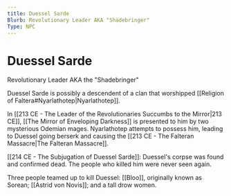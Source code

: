 ```yaml
---
title: Duessel Sarde
Blurb: Revolutionary Leader AKA "Shadebringer"
Type: NPC
---
```

# Duessel Sarde 
Revolutionary Leader AKA the "Shadebringer"

Duessel Sarde is possibly a descendent of a clan that worshipped [[Religion of Faltera#Nyarlathotep|Nyarlathotep]]. 

In [[213 CE - The Leader of the Revolutionaries Succumbs to the Mirror|213 CE]], [[The Mirror of Enveloping Darkness]] is presented to him by two mysterious Odemian mages. Nyarlathotep attempts to possess him, leading to Duessel going berserk and causing the [[213 CE - The Falteran Massacre|The Falteran Massacre]]. 

[[214 CE - The Subjugation of Duessel Sarde]]: Duessel's corpse was found and confirmed dead. The people who killed him were never seen again. 

Three people teamed up to kill Duessel: [[Bloo]], originally known as Sorean; [[Astrid von Novis]]; and a tall drow women. 



